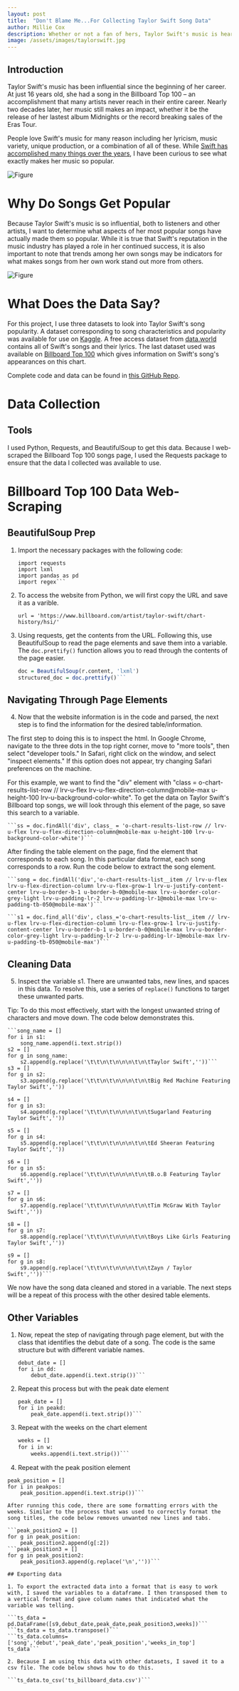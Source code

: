 ```yaml
---
layout: post
title:  "Don't Blame Me...For Collecting Taylor Swift Song Data"
author: Millie Cox
description: Whether or not a fan of hers, Taylor Swift's music is heard and loved everywhere. This post shows how to collect data about Taylor Swift songs from different sources.
image: /assets/images/taylorswift.jpg
---
```


## Introduction

Taylor Swift's music has been influential since the beginning of her career. At just 16 years old, she had a song in the Billboard Top 100 – an accomplishment that many artists never reach in their entire career. Nearly two decades later, her music still makes an impact, whether it be the release of her lastest album Midnights or the record breaking sales of the Eras Tour.

People love Swift's music for many reason including her lyricism, music variety, unique production, or a combination of all of these. While [Swift has accomplished many things over the years](https://en.wikipedia.org/wiki/Taylor_Swift), I have been curious to see what exactly makes her music so popular.

![Figure](/assets/images/reputation.jpg)

# Why Do Songs Get Popular

Because Taylor Swift's music is so influential, both to listeners and other artists, I want to determine what aspects of her most popular songs have actually made them so popular. While it is true that Swift's reputation in the music industry has played a role in her continued success, it is also important to note that trends among her own songs may be indicators for what makes songs from her own work stand out more from others.

![Figure](/assets/images/topten.jpg)

# What Does the Data Say?

For this project, I use three datasets to look into Taylor Swift's song popularity. A dataset corresponding to song characteristics and popularity was available for use on [Kaggle](https://www.kaggle.com/datasets/thespacefreak/taylor-swift-spotify-data). A free access dataset from [data.world](https://data.world/promptcloud/taylor-swift-song-data-from-all-the-albums) contains all of Swift's songs and their lyrics. The last dataset used was available on [Billboard Top 100](https://www.billboard.com/artist/taylor-swift/chart-history/hsi/) which gives information on Swift's song's appearances on this chart.

Complete code and data can be found in [this GitHub Repo](https://github.com/millizoid/taylor_swift_song_project).

# Data Collection

## Tools

I used Python, Requests, and BeautifulSoup to get this data. Because I web-scraped the Billboard Top 100 songs page, I used the Requests package to ensure that the data I collected was available to use.

# Billboard Top 100 Data Web-Scraping

## BeautifulSoup Prep

1. Import the necessary packages with the following code: 

    ```from bs4 import BeautifulSoup
    import requests
    import lxml
    import pandas as pd
    import regex```

2. To access the website from Python, we will first copy the URL and save it as a varible.

    ```url = 'https://www.billboard.com/artist/taylor-swift/chart-history/hsi/'```

3. Using requests, get the contents from the URL. Following this, use BeautifulSoup to read the page elements and save them into a variable. The ```doc.prettify()``` function allows you to read through the contents of the page easier.

    ```r = requests.get(url)
    doc = BeautifulSoup(r.content, 'lxml')
    structured_doc = doc.prettify()```

## Navigating Through Page Elements

4. Now that the website information is in the code and parsed, the next step is to find the information for the desired table/information. 

The first step to doing this is to inspect the html. In Google Chrome, navigate to the three dots in the top right corner, move to "more tools", then select "developer tools." In Safari, right click on the window, and select "inspect elements." If this option does not appear, try changing Safari preferences on the machine.

For this example, we want to find the "div" element with "class = o-chart-results-list-row // lrv-u-flex lrv-u-flex-direction-column@mobile-max u-height-100 lrv-u-background-color-white". To get the data on Taylor Swift's Billboard top songs, we will look through this element of the page, so save this search to a variable.

    ```ss = doc.findAll('div', class_ = 'o-chart-results-list-row // lrv-u-flex lrv-u-flex-direction-column@mobile-max u-height-100 lrv-u-background-color-white')```

After finding the table element on the page, find the element that corresponds to each song. In this particular data format, each song corresponds to a row. Run the code below to extract the song element.

    ```song = doc.findAll('div','o-chart-results-list__item // lrv-u-flex lrv-u-flex-direction-column lrv-u-flex-grow-1 lrv-u-justify-content-center lrv-u-border-b-1 u-border-b-0@mobile-max lrv-u-border-color-grey-light lrv-u-padding-lr-2 lrv-u-padding-lr-1@mobile-max lrv-u-padding-tb-050@mobile-max')```

    ```s1 = doc.find_all('div', class_='o-chart-results-list__item // lrv-u-flex lrv-u-flex-direction-column lrv-u-flex-grow-1 lrv-u-justify-content-center lrv-u-border-b-1 u-border-b-0@mobile-max lrv-u-border-color-grey-light lrv-u-padding-lr-2 lrv-u-padding-lr-1@mobile-max lrv-u-padding-tb-050@mobile-max')```

## Cleaning Data

5. Inspect the variable s1. There are unwanted tabs, new lines, and spaces in this data. To resolve this, use a series of ```replace()``` functions to target these unwanted parts.

Tip: To do this most effectively, start with the longest unwanted string of characters and move down. The code below demonstrates this.

    ```song_name = []
    for i in s1:
        song_name.append(i.text.strip())
    s2 = []
    for g in song_name:
        s2.append(g.replace('\t\t\n\t\n\n\n\t\n\tTaylor Swift',''))```
    s3 = []
    for g in s2:
        s3.append(g.replace('\t\t\n\t\n\n\n\t\n\tBig Red Machine Featuring Taylor Swift',''))

    s4 = []
    for g in s3:
        s4.append(g.replace('\t\t\n\t\n\n\n\t\n\tSugarland Featuring Taylor Swift',''))

    s5 = []
    for g in s4:
        s5.append(g.replace('\t\t\n\t\n\n\n\t\n\tEd Sheeran Featuring Taylor Swift',''))

    s6 = []
    for g in s5:
        s6.append(g.replace('\t\t\n\t\n\n\n\t\n\tB.o.B Featuring Taylor Swift',''))

    s7 = []
    for g in s6:
        s7.append(g.replace('\t\t\n\t\n\n\n\t\n\tTim McGraw With Taylor Swift',''))

    s8 = []
    for g in s7:
        s8.append(g.replace('\t\t\n\t\n\n\n\t\n\tBoys Like Girls Featuring Taylor Swift',''))

    s9 = []
    for g in s8:
        s9.append(g.replace('\t\t\n\t\n\n\n\t\n\tZayn / Taylor Swift',''))```

We now have the song data cleaned and stored in a variable. The next steps will be a repeat of this process with the other desired table elements.

## Other Variables

1. Now, repeat the step of navigating through page element, but with the class that identifies the debut date of a song. The code is the same structure but with different variable names.

    ```dd = doc.find_all('div', class_='o-chart-results-list__item // u-width-143@tablet u-width-67@mobile-max lrv-u-flex lrv-u-align-items-center lrv-u-justify-content-center u-justify-content-flex-end@mobile-max u-flex-grow-1@mobile-max lrv-u-background-color-grey-lightest lrv-u-border-b-1 u-border-b-0@mobile-max lrv-u-border-color-grey-light lrv-u-padding-r-075@mobile-max')
    debut_date = []
    for i in dd:
        debut_date.append(i.text.strip())```

2. Repeat this process but with the peak date element

    ```peakd = doc.find_all('div', class_='o-chart-results-list__item // u-width-143@tablet u-width-82@mobile-max lrv-u-flex lrv-u-align-items-center lrv-u-justify-content-center lrv-u-background-color-grey-lightest lrv-u-border-b-1 u-border-b-0@mobile-max lrv-u-border-color-grey-light')
    peak_date = []
    for i in peakd:
        peak_date.append(i.text.strip())```

3. Repeat with the weeks on the chart element

    ```w = doc.find_all('div', class_='o-chart-results-list__item // u-width-72 u-width-55@mobile-max lrv-u-flex lrv-u-align-items-center lrv-u-justify-content-center u-background-color-white-064@mobile-max lrv-u-border-b-1 u-border-b-0@mobile-max lrv-u-border-color-grey-light')
    weeks = []
    for i in w:
        weeks.append(i.text.strip())```

4. Repeat with the peak position element

```peakpos = doc.find_all('div', class_='o-chart-results-list__item // u-width-72 u-width-55@mobile-max lrv-u-flex lrv-u-flex-direction-column lrv-u-align-items-center lrv-u-justify-content-center u-background-color-white-064@mobile-max lrv-u-border-b-1 u-border-b-0@mobile-max lrv-u-border-color-grey-light')
peak_position = []
for i in peakpos:
    peak_position.append(i.text.strip())```

After running this code, there are some formatting errors with the weeks. Similar to the process that was used to correctly format the song titles, the code below removes unwanted new lines and tabs.

```peak_position2 = []
for g in peak_position:
    peak_position2.append(g[:2])
```peak_position3 = []
for g in peak_position2:
    peak_position3.append(g.replace('\n',''))```

## Exporting data

1. To export the extracted data into a format that is easy to work with, I saved the variables to a dataframe. I then transposed them to a vertical format and gave column names that indicated what the variable was telling.

```ts_data = pd.DataFrame([s9,debut_date,peak_date,peak_position3,weeks])```
```ts_data = ts_data.transpose()```
```ts_data.columns=['song','debut','peak_date','peak_position','weeks_in_top']
ts_data```

2. Because I am using this data with other datasets, I saved it to a csv file. The code below shows how to do this.

```ts_data.to_csv('ts_billboard_data.csv')```